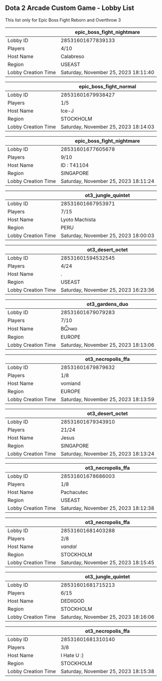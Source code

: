 ## Dota 2 Arcade Custom Game - Lobby List

This list only for Epic Boss Fight Reborn and Overthrow 3

|  | epic_boss_fight_nightmare |
| ------ | ------ |
| Lobby ID | 28531601677839133 |
| Players | 4/10 |
| Host Name | Calabreso |
| Region | USEAST |
| Lobby Creation Time | Saturday, November 25, 2023 18:11:40 |


|  | epic_boss_fight_normal |
| ------ | ------ |
| Lobby ID | 28531601679938427 |
| Players | 1/5 |
| Host Name | Ice-J |
| Region | STOCKHOLM |
| Lobby Creation Time | Saturday, November 25, 2023 18:14:03 |


|  | epic_boss_fight_nightmare |
| ------ | ------ |
| Lobby ID | 28531601677605678 |
| Players | 9/10 |
| Host Name | ID : T41104 |
| Region | SINGAPORE |
| Lobby Creation Time | Saturday, November 25, 2023 18:11:24 |


|  | ot3_jungle_quintet |
| ------ | ------ |
| Lobby ID | 28531601667953971 |
| Players | 7/15 |
| Host Name | Lyoto Machista |
| Region | PERU |
| Lobby Creation Time | Saturday, November 25, 2023 18:00:03 |


|  | ot3_desert_octet |
| ------ | ------ |
| Lobby ID | 28531601594532545 |
| Players | 4/24 |
| Host Name | . |
| Region | USEAST |
| Lobby Creation Time | Saturday, November 25, 2023 16:23:36 |


|  | ot3_gardens_duo |
| ------ | ------ |
| Lobby ID | 28531601679079283 |
| Players | 7/10 |
| Host Name | ВѼчко |
| Region | EUROPE |
| Lobby Creation Time | Saturday, November 25, 2023 18:13:06 |


|  | ot3_necropolis_ffa |
| ------ | ------ |
| Lobby ID | 28531601679879632 |
| Players | 1/8 |
| Host Name | vomiand |
| Region | EUROPE |
| Lobby Creation Time | Saturday, November 25, 2023 18:13:59 |


|  | ot3_desert_octet |
| ------ | ------ |
| Lobby ID | 28531601679343910 |
| Players | 21/24 |
| Host Name | Jesus |
| Region | SINGAPORE |
| Lobby Creation Time | Saturday, November 25, 2023 18:13:24 |


|  | ot3_necropolis_ffa |
| ------ | ------ |
| Lobby ID | 28531601678686003 |
| Players | 1/8 |
| Host Name | Pachacutec |
| Region | USEAST |
| Lobby Creation Time | Saturday, November 25, 2023 18:12:38 |


|  | ot3_necropolis_ffa |
| ------ | ------ |
| Lobby ID | 28531601681403288 |
| Players | 2/8 |
| Host Name | _vandal_ |
| Region | STOCKHOLM |
| Lobby Creation Time | Saturday, November 25, 2023 18:15:45 |


|  | ot3_jungle_quintet |
| ------ | ------ |
| Lobby ID | 28531601681715213 |
| Players | 6/15 |
| Host Name | DEDIIGOD |
| Region | STOCKHOLM |
| Lobby Creation Time | Saturday, November 25, 2023 18:16:06 |


|  | ot3_necropolis_ffa |
| ------ | ------ |
| Lobby ID | 28531601681310140 |
| Players | 3/8 |
| Host Name | I Hate U :) |
| Region | STOCKHOLM |
| Lobby Creation Time | Saturday, November 25, 2023 18:15:38 |


